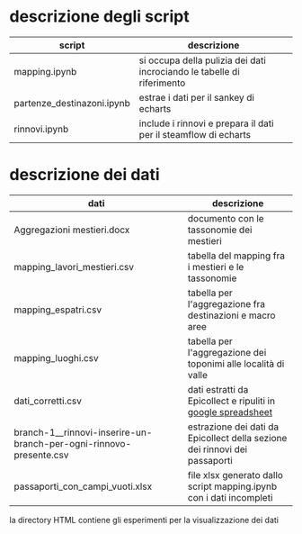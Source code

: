 # descrizione degli script
|script |descrizione |
|---|---|
|mapping.ipynb|si occupa della pulizia dei dati incrociando le tabelle di riferimento|
|partenze_destinazoni.ipynb|estrae i dati per il sankey di echarts|
|rinnovi.ipynb|include i rinnovi e prepara il dati per il steamflow di echarts|

# descrizione dei dati
|dati|descrizione|
|---|---|
|Aggregazioni mestieri.docx| documento con le tassonomie dei mestieri|
|mapping_lavori_mestieri.csv|tabella del mapping fra i mestieri e le tassonomie|
|mapping_espatri.csv|tabella per l'aggregazione fra destinazioni e macro aree|
|mapping_luoghi.csv|tabella per l'aggregazione dei toponimi alle località di valle|
|dati_corretti.csv|dati estratti da Epicollect e ripuliti in [google spreadsheet](https://docs.google.com/spreadsheets/d/1Rc8JTlzRvxwIkI5MQC3GwxyqADqd1cDC8R_if-EcMOo/edit#gid=1203296831)|
|branch-1__rinnovi-inserire-un-branch-per-ogni-rinnovo-presente.csv|estrazione dei dati da Epicollect della sezione dei rinnovi dei passaporti|
|passaporti_con_campi_vuoti.xlsx|file xlsx generato dallo script mapping.ipynb con i dati incompleti|

la directory HTML contiene gli esperimenti per la visualizzazione dei dati
